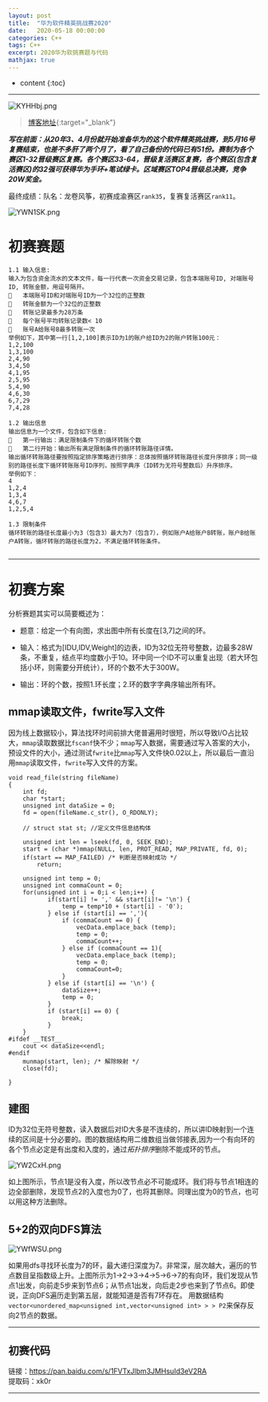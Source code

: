```yaml
---
layout: post
title:  "华为软件精英挑战赛2020"
date:   2020-05-18 00:00:00
categories: C++
tags: C++
excerpt: 2020华为软挑赛题与代码
mathjax: true
---
```

* content
{:toc}
---

![KYHHbj.png](https://s2.ax1x.com/2019/10/23/KYHHbj.png)



> [博客地址](https://dufaxing.com){:target="_blank"}

***写在前面：从20年3、4月份就开始准备华为的这个软件精英挑战赛，到5月16号复赛结束，也差不多肝了两个月了，看了自己备份的代码已有51份。赛制为各个赛区1-32晋级赛区复赛。各个赛区33-64，晋级复活赛区复赛，各个赛区(包含复活赛区)的32强可获得华为手环+笔试绿卡。区域赛区TOP4晋级总决赛，竞争20W奖金。***<br>

最终成绩：队名：龙卷风筝，初赛成渝赛区`rank35`，复赛复活赛区`rank11`。

![YWN1SK.png](https://s1.ax1x.com/2020/05/18/YWN1SK.png)

# 初赛赛题

```
1.1 输入信息:
输入为包含资金流水的文本文件，每一行代表一次资金交易记录，包含本端账号ID, 对端账号ID, 转账金额，用逗号隔开。
	本端账号ID和对端账号ID为一个32位的正整数
	转账金额为一个32位的正整数
	转账记录最多为28万条
	每个账号平均转账记录数< 10
	账号A给账号B最多转账一次
举例如下，其中第一行[1,2,100]表示ID为1的账户给ID为2的账户转账100元：
1,2,100
1,3,100
2,4,90
3,4,50
4,1,95
2,5,95
5,4,90
4,6,30
6,7,29
7,4,28

1.2 输出信息
输出信息为一个文件，包含如下信息:
	第一行输出：满足限制条件下的循环转账个数
	第二行开始：输出所有满足限制条件的循环转账路径详情。
输出循环转账路径要按照指定排序策略进行排序：总体按照循环转账路径长度升序排序；同一级别的路径长度下循环转账账号ID序列，按照字典序（ID转为无符号整数后）升序排序。
举例如下：
4
1,2,4
1,3,4
4,6,7
1,2,5,4

1.3 限制条件
循环转账的路径长度最小为3（包含3）最大为7（包含7），例如账户A给账户B转账，账户B给账户A转账，循环转账的路径长度为2，不满足循环转账条件。


```


---

# 初赛方案

分析赛题其实可以简要概述为：

- 题意：给定一个有向图，求出图中所有长度在[3,7]之间的环。

- 输入：格式为[IDU,IDV,Weight]的边表，ID为32位无符号整数，边最多28W条，不重复，结点平均度数小于10。环中同一个ID不可以重复出现（若大环包括小环，则需要分开统计），环的个数不大于300W。

- 输出：环的个数，按照1.环长度；2.环的数字字典序输出所有环。

## mmap读取文件，fwrite写入文件

因为线上数据较小，算法找环时间前排大佬普遍用时很短，所以导致I/O占比较大，`mmap`读取数据比`fscanf`快不少；`mmap`写入数据，需要通过写入答案的大小，预设文件的大小，通过测试`fwrite`比`mmap`写入文件快0.02以上，所以最后一直沿用`mmap`读取文件，`fwrite`写入文件的方案。

```
void read_file(string fileName)
{
    int fd;
    char *start;
    unsigned int dataSize = 0;
    fd = open(fileName.c_str(), O_RDONLY);

    // struct stat st; //定义文件信息结构体

    unsigned int len = lseek(fd, 0, SEEK_END);
    start = (char *)mmap(NULL, len, PROT_READ, MAP_PRIVATE, fd, 0);
    if(start == MAP_FAILED) /* 判断是否映射成功 */
        return;

    unsigned int temp = 0;
    unsigned int commaCount = 0;
    for(unsigned int i = 0;i < len;i++) {
           if(start[i] != ',' && start[i]!= '\n') {
               temp = temp*10 + (start[i] - '0');
           } else if (start[i] == ','){
               if (commaCount == 0) {
                   vecData.emplace_back (temp);
                   temp = 0;
                   commaCount++;
               } else if (commaCount == 1){
                   vecData.emplace_back (temp);
                   temp = 0;
                   commaCount=0;
               }
           } else if (start[i] == '\n') {
               dataSize++;
               temp = 0;
           }
           if (start[i] == 0) {
               break;
           }
    }
#ifdef __TEST__
    cout << dataSize<<endl;
#endif
    munmap(start, len); /* 解除映射 */
    close(fd);

}
```

## 建图

ID为32位无符号整数，读入数据后对ID大多是不连续的，所以讲ID映射到一个连续的区间是十分必要的。图的数据结构用二维数组当做邻接表,因为一个有向环的各个节点必定是有出度和入度的，通过*拓扑排序*删除不能成环的节点。

![YW2CxH.png](https://s1.ax1x.com/2020/05/18/YW2CxH.png)

如上图所示，节点1是没有入度，所以改节点必不可能成环。我们将与节点1相连的边全部删除，发现节点2的入度也为0了，也将其删除。同理出度为0的节点，也可以用这种方法删除。

## 5+2的双向DFS算法

![YWfWSU.png](https://s1.ax1x.com/2020/05/18/YWfWSU.png)

如果用dfs寻找环长度为7的环，最大递归深度为7。非常深，层次越大，遍历的节点数目呈指数级上升。上图所示为1->2->3->4->5->6->7的有向环，我们发现从节点1出发，向前走5步来到节点6；从节点1出发，向后走2步也来到了节点6。即使说，正向DFS遍历走到第五层，就能知道是否有7环存在。
用数据结构`vector<unordered_map<unsigned int,vector<unsigned int> > > P2`来保存反向2节点的数据。


---

## 初赛代码

链接：https://pan.baidu.com/s/1FVTxJlbm3JMHsuId3eV2RA <br>
提取码：xk0r 


---
